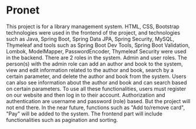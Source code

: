 <div>
  <h1>Pronet</h1>
</div>

<div>
  <p>
  This project is for a library management system. HTML, CSS, Bootstrap technologies were used in the frontend of the project, and technologies such as Java, Spring Boot, Spring Data JPA, Spring Security, MySQL, Thymeleaf and tools such as Spring Boot Dev Tools, Spring Boot Validation, Lombok, ModelMapper, PasswordEncoder, Thymeleaf Security were used in the backend. There are 2 roles in the system. Admin and user roles. The person(s) with the admin role can add an author and book to the system, view and edit information related to the author and book, search by a certain parameter, and delete the author and book from the system. Users can also see information about the author and book and can search based on certain parameters. To use all these functionalities, users must register on our website and then log in to their account. Authorization and authentication are username and password (role) based. But the project will not end there. In the near future, functions such as "Add to/remove card", "Pay" will be added to the system. The frontend part will include functionalities such as pagination and sorting.
</p>
</div>
